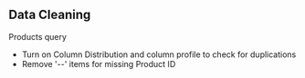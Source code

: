 ## Data Cleaning

Products query
* Turn on Column Distribution and column profile to check for duplications
* Remove '--' items for missing Product ID
